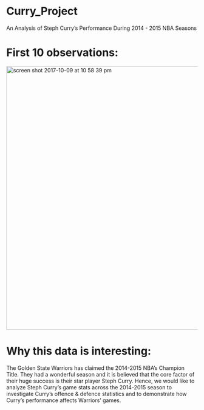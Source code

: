 # Curry_Project

An Analysis of Steph Curry’s Performance During 2014 - 2015 NBA Seasons

# First 10 observations:
<img width="693" alt="screen shot 2017-10-09 at 10 58 39 pm" src="https://user-images.githubusercontent.com/32658482/31367466-870c9212-ad45-11e7-858b-a04cf1c9e68a.png">

# Why this data is interesting:
The Golden State Warriors has claimed the 2014-2015 NBA’s Champion Title. They had
a wonderful season and it is believed that the core factor of their huge success is
their star player Steph Curry. Hence, we would like to analyze Steph Curry’s game
stats across the 2014-2015 season to investigate Curry’s offence & defence
statistics and to demonstrate how Curry’s performance affects Warriors’ games.

